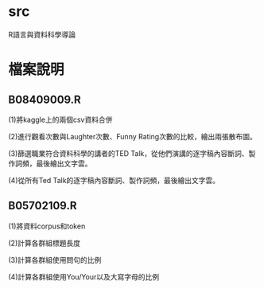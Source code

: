 # src
R語言與資料科學導論

# 檔案說明

## B08409009.R

(1)將kaggle上的兩個csv資料合併

(2)進行觀看次數與Laughter次數、Funny Rating次數的比較，繪出兩張散布圖。

(3)篩選職業符合資料科學的講者的TED Talk，從他們演講的逐字稿內容斷詞、製作詞頻，最後繪出文字雲。

(4)從所有Ted Talk的逐字稿內容斷詞、製作詞頻，最後繪出文字雲。

## B05702109.R

(1)將資料corpus和token

(2)計算各群組標題長度

(3)計算各群組使用問句的比例

(4)計算各群組使用You/Your以及大寫字母的比例

